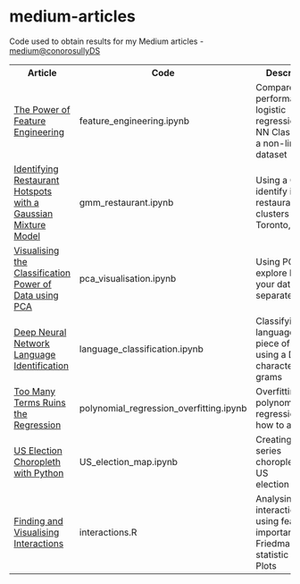 # medium-articles
Code used to obtain results for my Medium articles - [medium@conorosullyDS](https://medium.com/@conorosullyDS)

<table>
  <tr>
    <th><span style="font-weight:bold">Article</span></th>
    <th><span style="font-weight:bold">Code</span></th>
    <th><span style="font-weight:bold">Description</span></th>
  </tr>
  
  <tr>
    <td><a href="https://medium.com/@conorosully/the-power-of-feature-engineering-b6f3bb7de39c"> The Power of Feature Engineering </a></td>
    <td>feature_engineering.ipynb</td>
    <td>Compare the performance of logistic regression to a NN Classifier on a non-linear dataset</td>
  </tr>
  
  <tr>
    <td><a href="https://towardsdatascience.com/identifying-restaurant-hotspots-with-a-gaussian-mixture-model-2a840ab0c782"> Identifying Restaurant Hotspots with a Gaussian Mixture Model </a></td>
    <td>gmm_restaurant.ipynb</td>
    <td>Using a GMM to identify intuitive restaurant clusters in Toronto, Canada</td>
  </tr>
  
  <tr>
    <td><a href="https://towardsdatascience.com/visualising-the-classification-power-of-data-54f5273f640"> Visualising the Classification Power of Data using PCA </a></td>
    <td>pca_visualisation.ipynb</td>
    <td>Using PCA to explore how well your data can separate classes</td>
  </tr>
  
   <tr>
    <td><a href="https://medium.com/@conorosully/deep-neural-network-language-identification-ae1c158f6a7d"> Deep Neural Network Language Identification </a></td>
    <td>language_classification.ipynb</td>
    <td>Classifying the language of a piece of text using a DNN and character n-grams</td>
  </tr>
  
   <tr>
    <td><a href="https://towardsdatascience.com/too-many-terms-ruins-the-regression-7cf533a0c612"> Too Many Terms Ruins the Regression </a></td>
    <td>polynomial_regression_overfitting.ipynb</td>
    <td>Overfitting with polynomial regression and how to avoid it</td>
  </tr>
  
   <tr>
    <td><a href="https://towardsdatascience.com/us-election-choropleth-with-python-bad8e355f1bd"> US Election Choropleth with Python </a></td>
    <td>US_election_map.ipynb</td>
    <td>Creating time-series choropleths of US election results</td>
  </tr>
  
  <tr>
    <td><a href="https://towardsdatascience.com/finding-and-visualising-interactions-14d54a69da7c"> Finding and Visualising Interactions </a></td>
    <td>interactions.R</td>
    <td>Analysing interactions using feature importance, Friedman’s H-statistic and ICE Plots</td>
  </tr>
  
  
   
  
</table>

